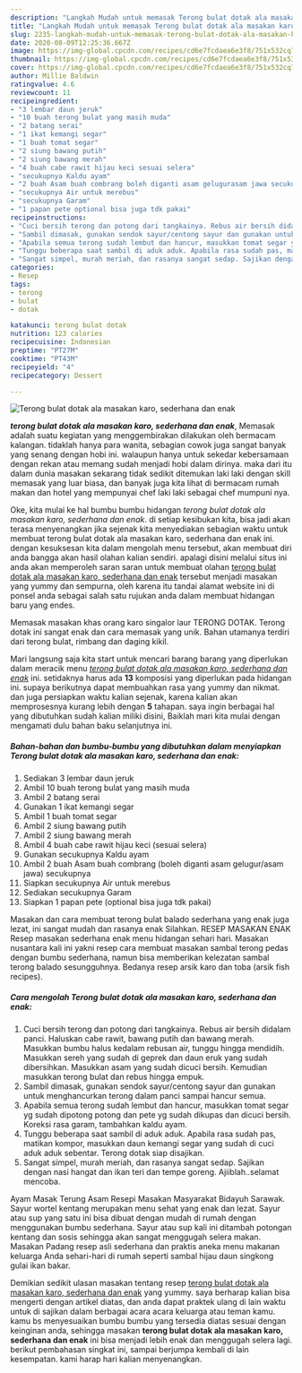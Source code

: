 ```yaml
---
description: "Langkah Mudah untuk memasak Terong bulat dotak ala masakan karo, sederhana dan enak, Bisa Manjain Lidah"
title: "Langkah Mudah untuk memasak Terong bulat dotak ala masakan karo, sederhana dan enak, Bisa Manjain Lidah"
slug: 2235-langkah-mudah-untuk-memasak-terong-bulat-dotak-ala-masakan-karo-sederhana-dan-enak-bisa-manjain-lidah
date: 2020-08-09T12:25:36.667Z
image: https://img-global.cpcdn.com/recipes/cd6e7fcdaea6e3f8/751x532cq70/terong-bulat-dotak-ala-masakan-karo-sederhana-dan-enak-foto-resep-utama.jpg
thumbnail: https://img-global.cpcdn.com/recipes/cd6e7fcdaea6e3f8/751x532cq70/terong-bulat-dotak-ala-masakan-karo-sederhana-dan-enak-foto-resep-utama.jpg
cover: https://img-global.cpcdn.com/recipes/cd6e7fcdaea6e3f8/751x532cq70/terong-bulat-dotak-ala-masakan-karo-sederhana-dan-enak-foto-resep-utama.jpg
author: Millie Baldwin
ratingvalue: 4.6
reviewcount: 11
recipeingredient:
- "3 lembar daun jeruk"
- "10 buah terong bulat yang masih muda"
- "2 batang serai"
- "1 ikat kemangi segar"
- "1 buah tomat segar"
- "2 siung bawang putih"
- "2 siung bawang merah"
- "4 buah cabe rawit hijau keci sesuai selera"
- "secukupnya Kaldu ayam"
- "2 buah Asam buah combrang boleh diganti asam gelugurasam jawa secukupnya"
- "secukupnya Air untuk merebus"
- "secukupnya Garam"
- "1 papan pete optional bisa juga tdk pakai"
recipeinstructions:
- "Cuci bersih terong dan potong dari tangkainya. Rebus air bersih didalam panci. Haluskan cabe rawit, bawang putih dan bawang merah. Masukkan bumbu halus kedalam rebusan air, tunggu hingga mendidih. Masukkan sereh yang sudah di geprek dan daun eruk yang sudah dibersihkan. Masukkan asam yang sudah dicuci bersih. Kemudian masukkan terong bulat dan rebus hingga empuk."
- "Sambil dimasak, gunakan sendok sayur/centong sayur dan gunakan untuk menghancurkan terong dalam panci sampai hancur semua."
- "Apabila semua terong sudah lembut dan hancur, masukkan tomat segar yg sudah dipotong potong dan pete yg sudah dikupas dan dicuci bersih. Koreksi rasa garam, tambahkan kaldu ayam."
- "Tunggu beberapa saat sambil di aduk aduk. Apabila rasa sudah pas, matikan kompor, masukkan daun kemangi segar yang sudah di cuci aduk aduk sebentar. Terong dotak siap disajikan."
- "Sangat simpel, murah meriah, dan rasanya sangat sedap. Sajikan dengan nasi hangat dan ikan teri dan tempe goreng. Ajiiblah..selamat mencoba."
categories:
- Resep
tags:
- terong
- bulat
- dotak

katakunci: terong bulat dotak 
nutrition: 123 calories
recipecuisine: Indonesian
preptime: "PT27M"
cooktime: "PT43M"
recipeyield: "4"
recipecategory: Dessert

---
```



![Terong bulat dotak ala masakan karo, sederhana dan enak](https://img-global.cpcdn.com/recipes/cd6e7fcdaea6e3f8/751x532cq70/terong-bulat-dotak-ala-masakan-karo-sederhana-dan-enak-foto-resep-utama.jpg)

<b><i>terong bulat dotak ala masakan karo, sederhana dan enak</i></b>, Memasak adalah suatu kegiatan yang menggembirakan dilakukan oleh bermacam kalangan. tidaklah hanya para wanita, sebagian cowok juga sangat banyak yang senang dengan hobi ini. walaupun hanya untuk sekedar kebersamaan dengan rekan atau memang sudah menjadi hobi dalam dirinya. maka dari itu dalam dunia masakan sekarang tidak sedikit ditemukan laki laki dengan skill memasak yang luar biasa, dan banyak juga kita lihat di bermacam rumah makan dan hotel yang mempunyai chef laki laki sebagai chef mumpuni nya.

Oke, kita mulai ke hal bumbu bumbu hidangan <i>terong bulat dotak ala masakan karo, sederhana dan enak</i>. di setiap kesibukan kita, bisa jadi akan terasa menyenangkan jika sejenak kita menyediakan sebagian waktu untuk membuat terong bulat dotak ala masakan karo, sederhana dan enak ini. dengan kesuksesan kita dalam mengolah menu tersebut, akan membuat diri anda bangga akan hasil olahan kalian sendiri. apalagi disini melalui situs ini anda akan memperoleh saran saran untuk membuat olahan <u>terong bulat dotak ala masakan karo, sederhana dan enak</u> tersebut menjadi masakan yang yummy dan sempurna, oleh karena itu tandai alamat website ini di ponsel anda sebagai salah satu rujukan anda dalam membuat hidangan baru yang endes.

Memasak masakan khas orang karo singalor laur TERONG DOTAK. Terong dotak ini sangat enak dan cara memasak yang unik. Bahan utamanya terdiri dari terong bulat, rimbang dan daging kikil.


Mari langsung saja kita start untuk mencari barang barang yang diperlukan dalam meracik menu <u><i>terong bulat dotak ala masakan karo, sederhana dan enak</i></u> ini. setidaknya harus ada <b>13</b> komposisi yang diperlukan pada hidangan ini. supaya berikutnya dapat membuahkan rasa yang yummy dan nikmat. dan juga persiapkan waktu kalian sejenak, karena kalian akan memprosesnya kurang lebih dengan <b>5</b> tahapan. saya ingin berbagai hal yang dibutuhkan sudah kalian miliki disini, Baiklah mari kita mulai dengan mengamati dulu bahan baku selanjutnya ini.

<!--inarticleads1-->

##### Bahan-bahan dan bumbu-bumbu yang dibutuhkan dalam menyiapkan Terong bulat dotak ala masakan karo, sederhana dan enak:

1. Sediakan 3 lembar daun jeruk
1. Ambil 10 buah terong bulat yang masih muda
1. Ambil 2 batang serai
1. Gunakan 1 ikat kemangi segar
1. Ambil 1 buah tomat segar
1. Ambil 2 siung bawang putih
1. Ambil 2 siung bawang merah
1. Ambil 4 buah cabe rawit hijau keci (sesuai selera)
1. Gunakan secukupnya Kaldu ayam
1. Ambil 2 buah Asam buah combrang (boleh diganti asam gelugur/asam jawa) secukupnya
1. Siapkan secukupnya Air untuk merebus
1. Sediakan secukupnya Garam
1. Siapkan 1 papan pete (optional bisa juga tdk pakai)


Masakan dan cara membuat terong bulat balado sederhana yang enak juga lezat, ini sangat mudah dan rasanya enak Silahkan. RESEP MASAKAN ENAK Resep masakan sederhana enak menu hidangan sehari hari. Masakan nusantara kali ini yakni resep cara membuat masakan sambal terong pedas dengan bumbu sederhana, namun bisa memberikan kelezatan sambal terong balado sesungguhnya. Bedanya resep arsik karo dan toba (arsik fish recipes). 

<!--inarticleads2-->

##### Cara mengolah Terong bulat dotak ala masakan karo, sederhana dan enak:

1. Cuci bersih terong dan potong dari tangkainya. Rebus air bersih didalam panci. Haluskan cabe rawit, bawang putih dan bawang merah. Masukkan bumbu halus kedalam rebusan air, tunggu hingga mendidih. Masukkan sereh yang sudah di geprek dan daun eruk yang sudah dibersihkan. Masukkan asam yang sudah dicuci bersih. Kemudian masukkan terong bulat dan rebus hingga empuk.
1. Sambil dimasak, gunakan sendok sayur/centong sayur dan gunakan untuk menghancurkan terong dalam panci sampai hancur semua.
1. Apabila semua terong sudah lembut dan hancur, masukkan tomat segar yg sudah dipotong potong dan pete yg sudah dikupas dan dicuci bersih. Koreksi rasa garam, tambahkan kaldu ayam.
1. Tunggu beberapa saat sambil di aduk aduk. Apabila rasa sudah pas, matikan kompor, masukkan daun kemangi segar yang sudah di cuci aduk aduk sebentar. Terong dotak siap disajikan.
1. Sangat simpel, murah meriah, dan rasanya sangat sedap. Sajikan dengan nasi hangat dan ikan teri dan tempe goreng. Ajiiblah..selamat mencoba.


Ayam Masak Terung Asam Resepi Masakan Masyarakat Bidayuh Sarawak. Sayur wortel kentang merupakan menu sehat yang enak dan lezat. Sayur atau sup yang satu ini bisa dibuat dengan mudah di rumah dengan menggunakan bumbu sederhana. Sayur atau sup kali ini ditambah potongan kentang dan sosis sehingga akan sangat menggugah selera makan. Masakan Padang resep asli sederhana dan praktis aneka menu makanan keluarga Anda sehari-hari di rumah seperti sambal hijau daun singkong gulai ikan bakar. 

Demikian sedikit ulasan masakan tentang resep <u>terong bulat dotak ala masakan karo, sederhana dan enak</u> yang yummy. saya berharap kalian bisa mengerti dengan artikel diatas, dan anda dapat praktek ulang di lain waktu untuk di sajikan dalam berbagai acara acara keluarga atau teman kamu. kamu bs menyesuaikan bumbu bumbu yang tersedia diatas sesuai dengan keinginan anda, sehingga masakan <b>terong bulat dotak ala masakan karo, sederhana dan enak</b> ini bisa menjadi lebih enak dan menggugah selera lagi. berikut pembahasan singkat ini, sampai berjumpa kembali di lain kesempatan. kami harap hari kalian menyenangkan.
